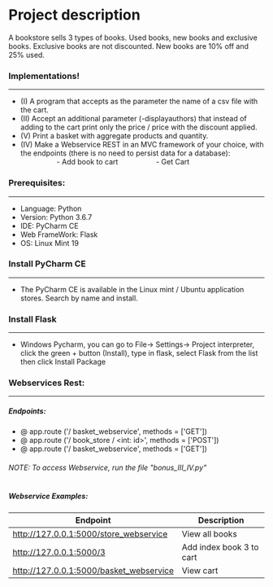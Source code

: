# Project description


A bookstore sells 3 types of books. Used books, new books and exclusive books.
Exclusive books are not discounted. New books are 10% off and 25% used.

### Implementations!
-------------------
  - (I) A program that accepts as the parameter the name of a csv file with the cart.
  - (II) Accept an additional parameter (-displayauthors) that instead of adding to the cart print only the price / price with the discount applied.
 - (V) Print a basket with aggregate products and quantity.
 - (IV) Make a Webservice REST in an MVC framework of your choice, with the endpoints (there is no need to persist data for a database):
                  - Add book to cart
                  - Get Cart


### Prerequisites:
---------------
 - Language: Python
 - Version: Python 3.6.7
 - IDE: PyCharm CE
 - Web FrameWork: Flask
 - OS: Linux Mint 19

### Install PyCharm CE
------------------
- The PyCharm CE is available in the Linux mint / Ubuntu application stores. Search by name and
install.


### Install Flask
--------------------
- Windows Pycharm, you can go to File-> Settings-> Project interpreter, click the green + button (Install),
type in flask, select Flask from the list then click Install Package

### Webservices Rest:
-----------------
##### Endpoints:
- @ app.route ('/ basket_webservice', methods = ['GET'])
- @ app.route ('/ book_store / <int: id>', methods = ['POST'])
- @ app.route ('/ basket_webservice', methods = ['GET'])
   

###### NOTE: To access Webservice, run the file "bonus_III_IV.py"
#
##### Webservice Examples:

| Endpoint | Description |
| ------ | ------ |
|  http://127.0.0.1:5000/store_webservice | View all books |
|  http://127.0.0.1:5000/3 | Add index book 3 to cart |
|  http://127.0.0.1:5000/basket_webservice | View cart |
